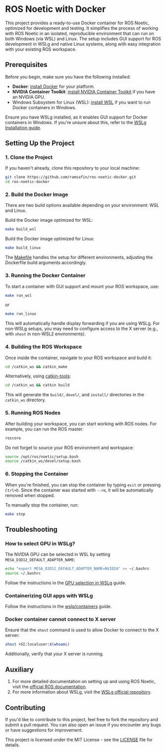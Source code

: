 # ROS Noetic with Docker

This project provides a ready-to-use Docker container for ROS Noetic, optimized for development and testing. It simplifies the process of working with ROS Noetic in an isolated, reproducible environment that can run on both Windows (via WSL) and Linux. The setup includes GUI support for ROS development in WSLg and native Linux systems, along with easy integration with your existing ROS workspace.

## Prerequisites

Before you begin, make sure you have the following installed:

- **Docker**: [install Docker](https://docs.docker.com/get-docker/) for your platform.
- **NVIDIA Container Toolkit**: [install NVIDIA Container Toolkit](https://github.com/NVIDIA/nvidia-container-toolkit?tab=readme-ov-file) if you have an NVIDIA GPU.
- Windows Subsystem for Linux (WSL): [install WSL](https://learn.microsoft.com/ru-ru/windows/wsl/install) if you want to run Docker containers in Windows.

Ensure you have WSLg installed, as it enables GUI support for Docker containers in Windows. If you're unsure about this, refer to the [WSLg Installation guide](https://github.com/microsoft/wslg).

## Setting Up the Project

### 1. Clone the Project

If you haven't already, clone this repository to your local machine:

```bash
git clone https://github.com/ramsafin/ros-noetic-docker.git
cd ros-noetic-docker
```

### 2. Build the Docker Image

There are two build options available depending on your environment: WSL and Linux.

Build the Docker image optimized for WSL:
```bash
make build_wsl
```

Build the Docker image optimized for Linux:
```bash
make build_linux
```

The [Makefile](Makefile) handles the setup for different environments, adjusting the Dockerfile build arguments accordingly.

### 3. Running the Docker Container

To start a container with GUI support and mount your ROS workspace, use:
```bash
make run_wsl
```
or
```bash
make run_linux
```

This will automatically handle display forwarding if you are using WSLg. For non-WSLg setups, you may need to configure access to the X server (e.g., with `xhost` in non-WSL2 environments).

### 4. Building the ROS Workspace

Once inside the container, navigate to your ROS workspace and build it:

```bash
cd /catkin_ws && catkin_make
```

Alternatively, using [catkin-tools](https://catkin-tools.readthedocs.io/en/latest/):
```bash
cd /catkin_ws && catkin build
```

This will generate the `build/`, `devel/`, and `install/` directories in the `catkin_ws` directory.

### 5. Running ROS Nodes

After building your workspace, you can start working with ROS nodes. For example, you can run the ROS master:

```bash
roscore
```

Do not forget to source your ROS environment and workspace:
```bash
source /opt/ros/noetic/setup.bash
source /catkin_ws/devel/setup.bash
```

### 6. Stopping the Container

When you're finished, you can stop the container by typing `exit` or pressing `Ctrl+D`. Since the container was started with `--rm`, it will be automatically removed when stopped.

To manually stop the container, run:
```bash
make stop
```

## Troubleshooting

### How to select GPU in WSLg?

The NVIDIA GPU can be selected in WSL by setting `MESA_D3D12_DEFAULT_ADAPTER_NAME`:
```bash
echo "export MESA_D3D12_DEFAULT_ADAPTER_NAME=NVIDIA" >> ~/.bashrc
source ~/.bashrc
```
Follow the instructions in the [GPU selection in WSLg](https://github.com/microsoft/wslg/wiki/GPU-selection-in-WSLg) guide.

### Containerizing GUI apps with WSLg

Follow the instructions in the [wslg/containers](https://github.com/microsoft/wslg/blob/861d029e97bc99e68050f86c956803b42e8756da/samples/container/Containers.md) guide.

### Docker container cannot connect to X server

Ensure that the `xhost` command is used to allow Docker to connect to the X server:
```bash
xhost +SI:localuser:$(whoami)
```

Additionally, verify that your X server is running.

## Auxiliary

1. For more detailed documentation on setting up and using ROS Noetic, visit the [official ROS documentation](http://wiki.ros.org/noetic).
2. For more information about WSLg, visit the [WSLg official repository](https://github.com/microsoft/wslg).

## Contributing

If you'd like to contribute to this project, feel free to fork the repository and submit a pull request. You can also open an issue if you encounter any bugs or have suggestions for improvement.

This project is licensed under the MIT License - see the [LICENSE](LICENSE) file for details.
